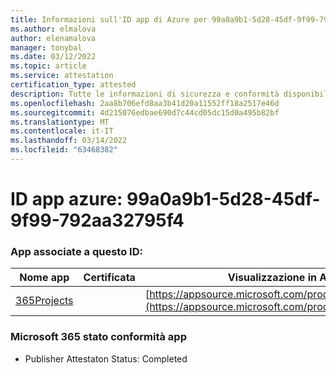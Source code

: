 ```yaml
---
title: Informazioni sull'ID app di Azure per 99a0a9b1-5d28-45df-9f99-792aa32795f4
ms.author: elmalova
author: elenamalova
manager: tonybal
ms.date: 03/12/2022
ms.topic: article
ms.service: attestation
certification_type: attested
description: Tutte le informazioni di sicurezza e conformità disponibili per 99a0a9b1-5d28-45df-9f99-792aa32795f4.
ms.openlocfilehash: 2aa8b706efd8aa3b41d20a11552ff18a2517e46d
ms.sourcegitcommit: 4d215076edbae690d7c44cd05dc15d0a495b82bf
ms.translationtype: MT
ms.contentlocale: it-IT
ms.lasthandoff: 03/14/2022
ms.locfileid: "63468382"
---
```

# <a name="azure-app-id-99a0a9b1-5d28-45df-9f99-792aa32795f4"></a>ID app azure: 99a0a9b1-5d28-45df-9f99-792aa32795f4


### <a name="apps-associated-with-this-id"></a>App associate a questo ID:
| **Nome app** | **Certificata** | **Visualizzazione in AppSource** |
|--------------|---------------|-----------------------|
| [365Projects](../forward/WA200002160) |  | [https://appsource.microsoft.com/product/office/WA200002160](https://appsource.microsoft.com/product/office/WA200002160) |

### <a name="microsoft-365-app-compliance-status"></a>Microsoft 365 stato conformità app
- Publisher Attestaton Status: Completed
